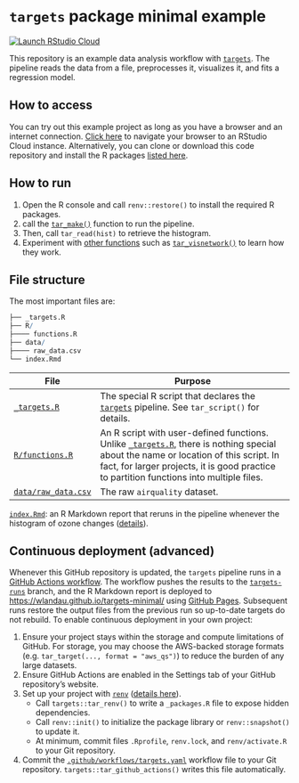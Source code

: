
# `targets` package minimal example

[![Launch RStudio
Cloud](https://img.shields.io/badge/RStudio-Cloud-blue)](https://rstudio.cloud/project/1430691)

This repository is an example data analysis workflow with
[`targets`](https://docs.ropensci.org/targets). The pipeline reads the
data from a file, preprocesses it, visualizes it, and fits a regression
model.

## How to access

You can try out this example project as long as you have a browser and
an internet connection. [Click
here](https://rstudio.cloud/project/1430691) to navigate your browser to
an RStudio Cloud instance. Alternatively, you can clone or download this
code repository and install the R packages [listed
here](https://github.com/wlandau/targets-minimal/blob/03835c2aa4679dcf3f28c623a06d7505b18bee17/DESCRIPTION#L25-L30).

## How to run

1.  Open the R console and call `renv::restore()` to install the
    required R packages.
2.  call the
    [`tar_make()`](https://wlandau.github.io/targets/reference/tar_make.html)
    function to run the pipeline.
3.  Then, call `tar_read(hist)` to retrieve the histogram.
4.  Experiment with [other
    functions](https://wlandau.github.io/targets/reference/index.html)
    such as
    [`tar_visnetwork()`](https://wlandau.github.io/targets/reference/tar_visnetwork.html)
    to learn how they work.

## File structure

The most important files are:

``` r
├── _targets.R
├── R/
├──── functions.R
├── data/
├──── raw_data.csv
└── index.Rmd
```

| File                                                                                          | Purpose                                                                                                                                                                                                                                                                                            |
| --------------------------------------------------------------------------------------------- | -------------------------------------------------------------------------------------------------------------------------------------------------------------------------------------------------------------------------------------------------------------------------------------------------- |
| [`_targets.R`](https://github.com/wlandau/targets-minimal/blob/main/_targets.R)               | The special R script that declares the [`targets`](https://docs.ropensci.org/targets) pipeline. See `tar_script()` for details.                                                                                                                                                                    |
| [`R/functions.R`](https://github.com/wlandau/targets-minimal/blob/main/R/functions.R)         | An R script with user-defined functions. Unlike [`_targets.R`](https://github.com/wlandau/targets-minimal/blob/main/_targets.R), there is nothing special about the name or location of this script. In fact, for larger projects, it is good practice to partition functions into multiple files. |
| [`data/raw_data.csv`](https://github.com/wlandau/targets-minimal/blob/main/data/raw_data.csv) | The raw `airquality` dataset.                                                                                                                                                                                                                                                                      |

[`index.Rmd`](https://github.com/wlandau/targets-minimal/blob/main/index.Rmd):
an R Markdown report that reruns in the pipeline whenever the histogram
of ozone changes
([details](https://books.ropensci.org/targets/files.html#literate-programming)).

## Continuous deployment (advanced)

Whenever this GitHub repository is updated, the `targets` pipeline runs
in a [GitHub Actions
workflow](https://github.com/wlandau/targets-minimal/actions). The
workflow pushes the results to the
[`targets-runs`](https://github.com/wlandau/targets-minimal/tree/targets-runs)
branch, and the R Markdown report is deployed to
<https://wlandau.github.io/targets-minimal/> using [GitHub
Pages](https://pages.github.com/). Subsequent runs restore the output
files from the previous run so up-to-date targets do not rebuild. To
enable continuous deployment in your own project:

1.  Ensure your project stays within the storage and compute limitations
    of GitHub. For storage, you may choose the AWS-backed storage
    formats (e.g. `tar_target(..., format = "aws_qs")`) to reduce the
    burden of any large datasets.
2.  Ensure GitHub Actions are enabled in the Settings tab of your GitHub
    repository’s website.
3.  Set up your project with [`renv`](https://rstudio.github.io/renv/)
    ([details here](https://rstudio.github.io/renv/articles/ci.html)).
      - Call `targets::tar_renv()` to write a `_packages.R` file to
        expose hidden dependencies.
      - Call `renv::init()` to initialize the package library or
        `renv::snapshot()` to update it.
      - At minimum, commit files `.Rprofile`, `renv.lock`, and
        `renv/activate.R` to your Git repository.
4.  Commit the
    [`.github/workflows/targets.yaml`](https://github.com/wlandau/targets-minimal/blob/main/.github/workflows/targets.yaml)
    workflow file to your Git repository.
    `targets::tar_github_actions()` writes this file automatically.
